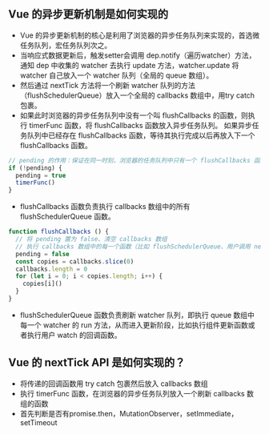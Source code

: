 ## Vue 的异步更新机制是如何实现的
+ Vue 的异步更新机制的核心是利用了浏览器的异步任务队列来实现的，首选微任务队列，宏任务队列次之。
+ 当响应式数据更新后，触发setter会调用 dep.notify（遍历watcher）方法，通知 dep 中收集的 watcher 去执行 update 方法，watcher.update 将 watcher 自己放入一个 watcher 队列（全局的 queue 数组）。
+ 然后通过 nextTick 方法将一个刷新 watcher 队列的方法（flushSchedulerQueue）放入一个全局的 callbacks 数组中，用try catch包裹。
+ 如果此时浏览器的异步任务队列中没有一个叫 flushCallbacks 的函数，则执行 timerFunc 函数，将 flushCallbacks 函数放入异步任务队列。
如果异步任务队列中已经存在 flushCallbacks 函数，等待其执行完成以后再放入下一个 flushCallbacks 函数。
```javascript
// pending 的作用：保证在同一时刻，浏览器的任务队列中只有一个 flushCallbacks 函数
if (!pending) {
  pending = true
  timerFunc()
}
```
+ flushCallbacks 函数负责执行 callbacks 数组中的所有 flushSchedulerQueue 函数。
```javascript
function flushCallbacks () {
  // 将 pending 置为 false、清空 callbacks 数组
  // 执行 callbacks 数组中的每一个函数（比如 flushSchedulerQueue、用户调用 nextTick 传递的回调函数）
  pending = false
  const copies = callbacks.slice(0)
  callbacks.length = 0
  for (let i = 0; i < copies.length; i++) {
    copies[i]()
  }
}
```
+ flushSchedulerQueue 函数负责刷新 watcher 队列，即执行 queue 数组中每一个 watcher 的 run 方法，从而进入更新阶段，比如执行组件更新函数或者执行用户 watch 的回调函数。

## Vue 的 nextTick API 是如何实现的？
+ 将传递的回调函数用 try catch 包裹然后放入 callbacks 数组
+ 执行 timerFunc 函数，在浏览器的异步任务队列放入一个刷新 callbacks 数组的函数
+ 首先判断是否有promise.then，MutationObserver，setImmediate，setTimeout
